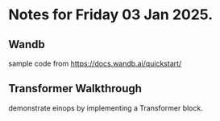 # Notes for Friday 03 Jan 2025.

## Wandb
sample code from https://docs.wandb.ai/quickstart/

## Transformer Walkthrough
demonstrate einops by implementing a Transformer block.

